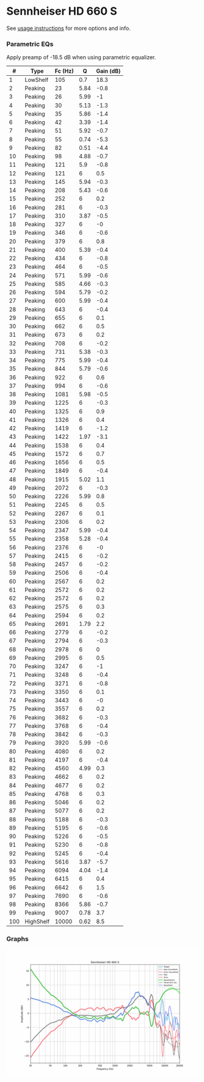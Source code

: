 # Sennheiser HD 660 S
See [usage instructions](https://github.com/jaakkopasanen/AutoEq#usage) for more options and info.

### Parametric EQs
Apply preamp of -18.5 dB when using parametric equalizer.

|   # | Type      |   Fc (Hz) |    Q |   Gain (dB) |
|-----|-----------|-----------|------|-------------|
|   1 | LowShelf  |       105 | 0.7  |        18.3 |
|   2 | Peaking   |        23 | 5.84 |        -0.8 |
|   3 | Peaking   |        26 | 5.99 |        -1   |
|   4 | Peaking   |        30 | 5.13 |        -1.3 |
|   5 | Peaking   |        35 | 5.86 |        -1.4 |
|   6 | Peaking   |        42 | 3.39 |        -1.4 |
|   7 | Peaking   |        51 | 5.92 |        -0.7 |
|   8 | Peaking   |        55 | 0.74 |        -5.3 |
|   9 | Peaking   |        82 | 0.51 |        -4.4 |
|  10 | Peaking   |        98 | 4.88 |        -0.7 |
|  11 | Peaking   |       121 | 5.9  |        -0.8 |
|  12 | Peaking   |       121 | 6    |         0.5 |
|  13 | Peaking   |       145 | 5.94 |        -0.3 |
|  14 | Peaking   |       208 | 5.43 |        -0.6 |
|  15 | Peaking   |       252 | 6    |         0.2 |
|  16 | Peaking   |       281 | 6    |        -0.3 |
|  17 | Peaking   |       310 | 3.87 |        -0.5 |
|  18 | Peaking   |       327 | 6    |        -0   |
|  19 | Peaking   |       346 | 6    |        -0.6 |
|  20 | Peaking   |       379 | 6    |         0.8 |
|  21 | Peaking   |       400 | 5.39 |        -0.4 |
|  22 | Peaking   |       434 | 6    |        -0.8 |
|  23 | Peaking   |       464 | 6    |        -0.5 |
|  24 | Peaking   |       571 | 5.99 |        -0.6 |
|  25 | Peaking   |       585 | 4.66 |        -0.3 |
|  26 | Peaking   |       594 | 5.79 |        -0.2 |
|  27 | Peaking   |       600 | 5.99 |        -0.4 |
|  28 | Peaking   |       643 | 6    |        -0.4 |
|  29 | Peaking   |       655 | 6    |         0.1 |
|  30 | Peaking   |       662 | 6    |         0.5 |
|  31 | Peaking   |       673 | 6    |         0.2 |
|  32 | Peaking   |       708 | 6    |        -0.2 |
|  33 | Peaking   |       731 | 5.38 |        -0.3 |
|  34 | Peaking   |       775 | 5.99 |        -0.4 |
|  35 | Peaking   |       844 | 5.79 |        -0.6 |
|  36 | Peaking   |       922 | 6    |         0.6 |
|  37 | Peaking   |       994 | 6    |        -0.6 |
|  38 | Peaking   |      1081 | 5.98 |        -0.5 |
|  39 | Peaking   |      1225 | 6    |        -0.3 |
|  40 | Peaking   |      1325 | 6    |         0.9 |
|  41 | Peaking   |      1326 | 6    |         0.4 |
|  42 | Peaking   |      1419 | 6    |        -1.2 |
|  43 | Peaking   |      1422 | 1.97 |        -3.1 |
|  44 | Peaking   |      1538 | 6    |         0.4 |
|  45 | Peaking   |      1572 | 6    |         0.7 |
|  46 | Peaking   |      1656 | 6    |         0.5 |
|  47 | Peaking   |      1849 | 6    |        -0.4 |
|  48 | Peaking   |      1915 | 5.02 |         1.1 |
|  49 | Peaking   |      2072 | 6    |        -0.3 |
|  50 | Peaking   |      2226 | 5.99 |         0.8 |
|  51 | Peaking   |      2245 | 6    |         0.5 |
|  52 | Peaking   |      2267 | 6    |         0.1 |
|  53 | Peaking   |      2306 | 6    |         0.2 |
|  54 | Peaking   |      2347 | 5.99 |        -0.4 |
|  55 | Peaking   |      2358 | 5.28 |        -0.4 |
|  56 | Peaking   |      2376 | 6    |        -0   |
|  57 | Peaking   |      2415 | 6    |        -0.2 |
|  58 | Peaking   |      2457 | 6    |        -0.2 |
|  59 | Peaking   |      2506 | 6    |        -0.4 |
|  60 | Peaking   |      2567 | 6    |         0.2 |
|  61 | Peaking   |      2572 | 6    |         0.2 |
|  62 | Peaking   |      2572 | 6    |         0.2 |
|  63 | Peaking   |      2575 | 6    |         0.3 |
|  64 | Peaking   |      2594 | 6    |         0.2 |
|  65 | Peaking   |      2691 | 1.79 |         2.2 |
|  66 | Peaking   |      2779 | 6    |        -0.2 |
|  67 | Peaking   |      2794 | 6    |        -0.3 |
|  68 | Peaking   |      2978 | 6    |         0   |
|  69 | Peaking   |      2995 | 6    |         0.5 |
|  70 | Peaking   |      3247 | 6    |        -1   |
|  71 | Peaking   |      3248 | 6    |        -0.4 |
|  72 | Peaking   |      3271 | 6    |        -0.8 |
|  73 | Peaking   |      3350 | 6    |         0.1 |
|  74 | Peaking   |      3443 | 6    |        -0   |
|  75 | Peaking   |      3557 | 6    |         0.2 |
|  76 | Peaking   |      3682 | 6    |        -0.3 |
|  77 | Peaking   |      3768 | 6    |        -0.4 |
|  78 | Peaking   |      3842 | 6    |        -0.3 |
|  79 | Peaking   |      3920 | 5.99 |        -0.6 |
|  80 | Peaking   |      4080 | 6    |         0.2 |
|  81 | Peaking   |      4197 | 6    |        -0.4 |
|  82 | Peaking   |      4560 | 4.99 |         0.3 |
|  83 | Peaking   |      4662 | 6    |         0.2 |
|  84 | Peaking   |      4677 | 6    |         0.2 |
|  85 | Peaking   |      4768 | 6    |         0.3 |
|  86 | Peaking   |      5046 | 6    |         0.2 |
|  87 | Peaking   |      5077 | 6    |         0.2 |
|  88 | Peaking   |      5188 | 6    |        -0.3 |
|  89 | Peaking   |      5195 | 6    |        -0.6 |
|  90 | Peaking   |      5226 | 6    |        -0.5 |
|  91 | Peaking   |      5230 | 6    |        -0.8 |
|  92 | Peaking   |      5245 | 6    |        -0.4 |
|  93 | Peaking   |      5616 | 3.87 |        -5.7 |
|  94 | Peaking   |      6094 | 4.04 |        -1.4 |
|  95 | Peaking   |      6415 | 6    |         0.4 |
|  96 | Peaking   |      6642 | 6    |         1.5 |
|  97 | Peaking   |      7690 | 6    |        -0.6 |
|  98 | Peaking   |      8366 | 5.86 |        -0.7 |
|  99 | Peaking   |      9007 | 0.78 |         3.7 |
| 100 | HighShelf |     10000 | 0.62 |         8.5 |

### Graphs
![](./Sennheiser%20HD%20660%20S.png)
